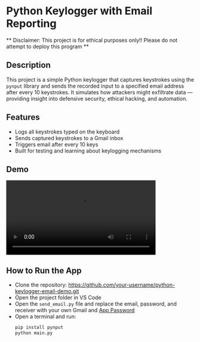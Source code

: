 # Python Keylogger with Email Reporting

** Disclaimer: This project is for ethical purposes only!! Please do not attempt to deploy this program **

## Description

This project is a simple Python keylogger that captures keystrokes using the `pynput` library and sends the recorded input to a specified email address after every 10 keystrokes. It simulates how attackers might exfiltrate data — providing insight into defensive security, ethical hacking, and automation.

## Features

- Logs all keystrokes typed on the keyboard
- Sends captured keystrokes to a Gmail inbox
- Triggers email after every 10 keys
- Built for testing and learning about keylogging mechanisms
  
## Demo
<video src="https://github.com/user-attachments/assets/e71172f6-4e8d-4a28-bc02-c7f5f5341897" controls width="400"></video>

## How to Run the App

- Clone the repository: [https://github.com/your-username/python-keylogger-email-demo.git  ](https://github.com/Pcordova01/python-keylogger-emailer/blob/main/README.md)
- Open the project folder in VS Code  
- Open the `send_email.py` file and replace the email, password, and receiver with your own Gmail and [App Password](https://myaccount.google.com/apppasswords)  
- Open a terminal and run:
  ```bash
  pip install pynput
  python main.py


